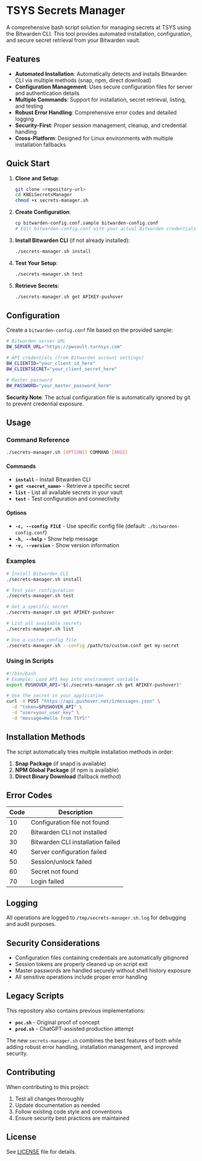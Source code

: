# TSYS Secrets Manager

A comprehensive bash script solution for managing secrets at TSYS using the Bitwarden CLI. This tool provides automated installation, configuration, and secure secret retrieval from your Bitwarden vault.

## Features

- **Automated Installation**: Automatically detects and installs Bitwarden CLI via multiple methods (snap, npm, direct download)
- **Configuration Management**: Uses secure configuration files for server and authentication details
- **Multiple Commands**: Support for installation, secret retrieval, listing, and testing
- **Robust Error Handling**: Comprehensive error codes and detailed logging
- **Security-First**: Proper session management, cleanup, and credential handling
- **Cross-Platform**: Designed for Linux environments with multiple installation fallbacks

## Quick Start

1. **Clone and Setup**:
   ```bash
   git clone <repository-url>
   cd KNELSecretsManager
   chmod +x secrets-manager.sh
   ```

2. **Create Configuration**:
   ```bash
   cp bitwarden-config.conf.sample bitwarden-config.conf
   # Edit bitwarden-config.conf with your actual Bitwarden credentials
   ```

3. **Install Bitwarden CLI** (if not already installed):
   ```bash
   ./secrets-manager.sh install
   ```

4. **Test Your Setup**:
   ```bash
   ./secrets-manager.sh test
   ```

5. **Retrieve Secrets**:
   ```bash
   ./secrets-manager.sh get APIKEY-pushover
   ```

## Configuration

Create a `bitwarden-config.conf` file based on the provided sample:

```bash
# Bitwarden server URL
BW_SERVER_URL="https://pwvault.turnsys.com"

# API credentials (from Bitwarden account settings)
BW_CLIENTID="your_client_id_here"
BW_CLIENTSECRET="your_client_secret_here"

# Master password
BW_PASSWORD="your_master_password_here"
```

**Security Note**: The actual configuration file is automatically ignored by git to prevent credential exposure.

## Usage

### Command Reference

```bash
./secrets-manager.sh [OPTIONS] COMMAND [ARGS]
```

#### Commands

- **`install`** - Install Bitwarden CLI
- **`get <secret_name>`** - Retrieve a specific secret
- **`list`** - List all available secrets in your vault
- **`test`** - Test configuration and connectivity

#### Options

- **`-c, --config FILE`** - Use specific config file (default: `./bitwarden-config.conf`)
- **`-h, --help`** - Show help message
- **`-v, --version`** - Show version information

### Examples

```bash
# Install Bitwarden CLI
./secrets-manager.sh install

# Test your configuration
./secrets-manager.sh test

# Get a specific secret
./secrets-manager.sh get APIKEY-pushover

# List all available secrets
./secrets-manager.sh list

# Use a custom config file
./secrets-manager.sh --config /path/to/custom.conf get my-secret
```

### Using in Scripts

```bash
#!/bin/bash
# Example: Load API key into environment variable
export PUSHOVER_API="$(./secrets-manager.sh get APIKEY-pushover)"

# Use the secret in your application
curl -X POST "https://api.pushover.net/1/messages.json" \
  -d "token=$PUSHOVER_API" \
  -d "user=your_user_key" \
  -d "message=Hello from TSYS!"
```

## Installation Methods

The script automatically tries multiple installation methods in order:

1. **Snap Package** (if snapd is available)
2. **NPM Global Package** (if npm is available)
3. **Direct Binary Download** (fallback method)

## Error Codes

| Code | Description |
|------|-------------|
| 10   | Configuration file not found |
| 20   | Bitwarden CLI not installed |
| 30   | Bitwarden CLI installation failed |
| 40   | Server configuration failed |
| 50   | Session/unlock failed |
| 60   | Secret not found |
| 70   | Login failed |

## Logging

All operations are logged to `/tmp/secrets-manager.sh.log` for debugging and audit purposes.

## Security Considerations

- Configuration files containing credentials are automatically gitignored
- Session tokens are properly cleaned up on script exit
- Master passwords are handled securely without shell history exposure
- All sensitive operations include proper error handling

## Legacy Scripts

This repository also contains previous implementations:

- **`poc.sh`** - Original proof of concept
- **`prod.sh`** - ChatGPT-assisted production attempt

The new `secrets-manager.sh` combines the best features of both while adding robust error handling, installation management, and improved security.

## Contributing

When contributing to this project:

1. Test all changes thoroughly
2. Update documentation as needed
3. Follow existing code style and conventions
4. Ensure security best practices are maintained

## License

See [LICENSE](LICENSE) file for details.